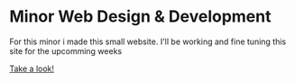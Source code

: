 # Minor Web Design & Development

For this minor i made this small website.
I'll be working and fine tuning this site for the upcomming weeks

<a href="christian199815.github.io/MWDND/">Take a look!</a>

